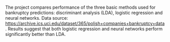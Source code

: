 The project compares performance of the three basic methods used for bankruptcy predictions: discriminant analysis (LDA), logistic regression and neural networks. Data source: https://archive.ics.uci.edu/dataset/365/polish+companies+bankruptcy+data. Results suggest that both logistic regression and neural networks perform significantly better than LDA.
